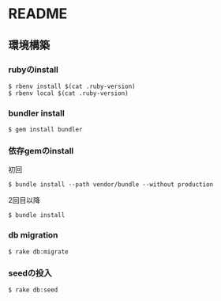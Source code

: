 # README

## 環境構築

### rubyのinstall

```
$ rbenv install $(cat .ruby-version)
$ rbenv local $(cat .ruby-version)
```

### bundler install

```
$ gem install bundler
```

### 依存gemのinstall
初回

```
$ bundle install --path vendor/bundle --without production
```

2回目以降

```
$ bundle install
```

### db migration
```
$ rake db:migrate
```

### seedの投入
```
$ rake db:seed
```
